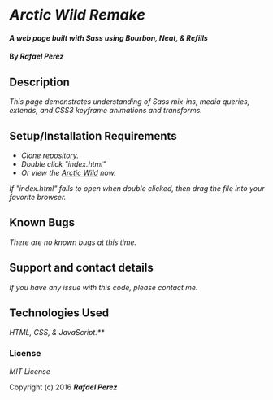 # _Arctic Wild Remake_

#### _A web page built with Sass using Bourbon, Neat, & Refills_

#### By _**Rafael Perez**_

## Description

_This page demonstrates understanding of Sass mix-ins, media queries, extends, and CSS3 keyframe animations and transforms._

## Setup/Installation Requirements

* _Clone repository._
* _Double click "index.html"_
* _Or view the [Arctic Wild](https://doohinkus.github.io/arctic-wild) now._


_If "index.html" fails to open when double clicked, then drag the file into your favorite browser._

## Known Bugs

_There are no known bugs at this time._

## Support and contact details

_If you have any issue with this code, please contact me._

## Technologies Used

_HTML, CSS, & JavaScript.**_

### License

*MIT License*

Copyright (c) 2016 **_Rafael Perez_**
